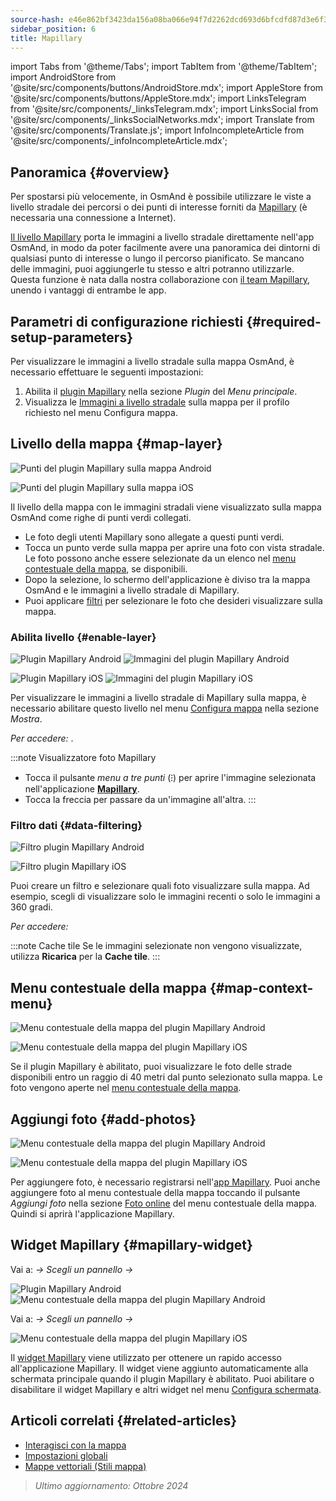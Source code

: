 ```yaml
---
source-hash: e46e862bf3423da156a08ba066e94f7d2262dcd693d6bfcdfd87d3e6f3328253
sidebar_position: 6
title: Mapillary
---
```

import Tabs from '@theme/Tabs';
import TabItem from '@theme/TabItem';
import AndroidStore from '@site/src/components/buttons/AndroidStore.mdx';
import AppleStore from '@site/src/components/buttons/AppleStore.mdx';
import LinksTelegram from '@site/src/components/_linksTelegram.mdx';
import LinksSocial from '@site/src/components/_linksSocialNetworks.mdx';
import Translate from '@site/src/components/Translate.js';
import InfoIncompleteArticle from '@site/src/components/_infoIncompleteArticle.mdx';

## Panoramica {#overview}

Per spostarsi più velocemente, in OsmAnd è possibile utilizzare le viste a livello stradale dei percorsi o dei punti di interesse forniti da [Mapillary](https://www.mapillary.com/) (è necessaria una connessione a Internet).

[Il livello Mapillary](https://www.mapillary.com/) porta le immagini a livello stradale direttamente nell'app OsmAnd, in modo da poter facilmente avere una panoramica dei dintorni di qualsiasi punto di interesse o lungo il percorso pianificato. Se mancano delle immagini, puoi aggiungerle tu stesso e altri potranno utilizzarle. Questa funzione è nata dalla nostra collaborazione con [il team Mapillary](https://www.mapillary.com/about), unendo i vantaggi di entrambe le app.

## Parametri di configurazione richiesti {#required-setup-parameters}

Per visualizzare le immagini a livello stradale sulla mappa OsmAnd, è necessario effettuare le seguenti impostazioni:

1. Abilita il [plugin Mapillary](../plugins/#enable--disable) nella sezione *Plugin* del *Menu principale*.
2. Visualizza le [Immagini a livello stradale](#enable-layer) sulla mappa per il profilo richiesto nel menu Configura mappa.

## Livello della mappa {#map-layer}

<Tabs groupId="operating-systems" queryString="operating-systems">

<TabItem value="android" label="Android">

![Punti del plugin Mapillary sulla mappa Android](@site/static/img/plugins/mapillary/mapillary_plugin_points_android.png)

</TabItem>

<TabItem value="ios" label="iOS">

![Punti del plugin Mapillary sulla mappa iOS](@site/static/img/plugins/mapillary/mapillary_plugin_points_ios.png)

</TabItem>

</Tabs>

Il livello della mappa con le immagini stradali viene visualizzato sulla mappa OsmAnd come righe di punti verdi collegati.

- Le foto degli utenti Mapillary sono allegate a questi punti verdi.
- Tocca un punto verde sulla mappa per aprire una foto con vista stradale. Le foto possono anche essere selezionate da un elenco nel [menu contestuale della mappa](#map-context-menu), se disponibili.
- Dopo la selezione, lo schermo dell'applicazione è diviso tra la mappa OsmAnd e le immagini a livello stradale di Mapillary.
- Puoi applicare [filtri](#data-filtering) per selezionare le foto che desideri visualizzare sulla mappa.

### Abilita livello {#enable-layer}

<Tabs groupId="operating-systems" queryString="operating-systems">

<TabItem value="android" label="Android">

![Plugin Mapillary Android](@site/static/img/plugins/mapillary/mapilary_enable_layer_1_andr.png) ![Immagini del plugin Mapillary Android](@site/static/img/plugins/mapillary/mapilary_enable_layer_2_andr.png)

</TabItem>

<TabItem value="ios" label="iOS">

![Plugin Mapillary iOS](@site/static/img/plugins/mapillary/Mapilary_street_level_imagery_ios.png) ![Immagini del plugin Mapillary iOS](@site/static/img/plugins/mapillary/mapillary_plugin_images_ios.png)

</TabItem>

</Tabs>

Per visualizzare le immagini a livello stradale di Mapillary sulla mappa, è necessario abilitare questo livello nel menu [Configura mappa](../map/configure-map-menu.md) nella sezione *Mostra*.

*Per accedere: <Translate ids="shared_string_menu,configure_map,street_level_imagery"/>*.

:::note Visualizzatore foto Mapillary

- Tocca il pulsante *menu a tre punti* (&#8285;) per aprire l'immagine selezionata nell'applicazione [**Mapillary**](https://www.mapillary.com/mobile-apps).
- Tocca la freccia per passare da un'immagine all'altra.
:::

### Filtro dati {#data-filtering}

<Tabs groupId="operating-systems" queryString="operating-systems">

<TabItem value="android" label="Android">

![Filtro plugin Mapillary Android](@site/static/img/plugins/mapillary/mapillary_config_map_filter_andr.png)

</TabItem>

<TabItem value="ios" label="iOS">

![Filtro plugin Mapillary iOS](@site/static/img/plugins/mapillary/mapillary_plugin_filter_ios.png)

</TabItem>

</Tabs>

Puoi creare un filtro e selezionare quali foto visualizzare sulla mappa. Ad esempio, scegli di visualizzare solo le immagini recenti o solo le immagini a 360 gradi.

*Per accedere: <Translate ids="shared_string_menu,configure_map,street_level_imagery"/>*

:::note Cache tile
Se le immagini selezionate non vengono visualizzate, utilizza **Ricarica** per la **Cache tile**.
:::

## Menu contestuale della mappa {#map-context-menu}

<Tabs groupId="operating-systems" queryString="operating-systems">

<TabItem value="android" label="Android">

![Menu contestuale della mappa del plugin Mapillary Android](@site/static/img/plugins/mapillary/mapillary_plugin_context_menu_android.png)

</TabItem>

<TabItem value="ios" label="iOS">

![Menu contestuale della mappa del plugin Mapillary iOS](@site/static/img/plugins/mapillary/mapillary_plugin_context_menu_ios.png)

</TabItem>

</Tabs>

Se il plugin Mapillary è abilitato, puoi visualizzare le foto delle strade disponibili entro un raggio di 40 metri dal punto selezionato sulla mappa. Le foto vengono aperte nel [menu contestuale della mappa](../map/map-context-menu.md#online-photos).

## Aggiungi foto {#add-photos}

<Tabs groupId="operating-systems" queryString="operating-systems">

<TabItem value="android" label="Android">

![Menu contestuale della mappa del plugin Mapillary Android](@site/static/img/plugins/mapillary/mapillary_add_photos_andr.png)

</TabItem>

<TabItem value="ios" label="iOS">

![Menu contestuale della mappa del plugin Mapillary iOS](@site/static/img/plugins/mapillary/mapillary_add_photos_ios.png)

</TabItem>

</Tabs>

Per aggiungere foto, è necessario registrarsi nell'[app Mapillary](https://www.mapillary.com/mobile-apps). Puoi anche aggiungere foto al menu contestuale della mappa toccando il pulsante *Aggiungi foto* nella sezione [Foto online](../map/map-context-menu.md#online-photos) del menu contestuale della mappa. Quindi si aprirà l'applicazione Mapillary.

## Widget Mapillary {#mapillary-widget}

<Tabs groupId="operating-systems" queryString="operating-systems">

<TabItem value="android" label="Android">

Vai a: *<Translate android="true" ids="shared_string_menu,map_widget_config,shared_string_widgets"/> → Scegli un pannello → <Translate android="true" ids="mapillary"/>*

![Plugin Mapillary Android](@site/static/img/plugins/mapillary/mapillary_widget_1_andr.png) ![Menu contestuale della mappa del plugin Mapillary Android](@site/static/img/plugins/mapillary/mapillary_widget_2_andr.png)

</TabItem>

<TabItem value="ios" label="iOS">

Vai a: *<Translate ios="true" ids="shared_string_menu,layer_map_appearance,shared_string_widgets"/> → Scegli un pannello → <Translate ios="true" ids="mapillary"/>*

![Menu contestuale della mappa del plugin Mapillary iOS](@site/static/img/plugins/mapillary/mapillary_app_activation_ios.png)

</TabItem>

</Tabs>

Il [widget Mapillary](../widgets/info-widgets.md#mapillary-widget) viene utilizzato per ottenere un rapido accesso all'applicazione Mapillary. Il widget viene aggiunto automaticamente alla schermata principale quando il plugin Mapillary è abilitato. Puoi abilitare o disabilitare il widget Mapillary e altri widget nel menu [Configura schermata](../widgets/configure-screen.md).

## Articoli correlati {#related-articles}

- [Interagisci con la mappa](../../user/map/interact-with-map.md)
- [Impostazioni globali](../../user/personal/global-settings.md)
- [Mappe vettoriali (Stili mappa)](../../user/map/vector-maps.md)

> *Ultimo aggiornamento: Ottobre 2024*
